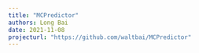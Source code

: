 ```yaml
---
title: "MCPredictor"
authors: Long Bai
date: 2021-11-08
projecturl: "https://github.com/waltbai/MCPredictor"
---
```

